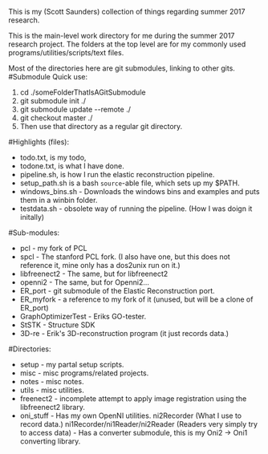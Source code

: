 This is my (Scott Saunders) collection of things regarding summer 2017 research.

This is the main-level work directory for me during the summer 2017 research project. The folders at the top level are for my commonly used programs/utilities/scripts/text files.

Most of the directories here are git submodules, linking to other gits.
#Submodule Quick use:
1. cd ./someFolderThatIsAGitSubmodule
2. git submodule init ./
3. git submodule update --remote ./
4. git checkout master ./
5. Then use that directory as a regular git directory.

#Highlights (files):
* todo.txt, is my todo,
* todone.txt, is what I have done.
* pipeline.sh, is how I run the elastic reconstruction pipeline.
* setup_path.sh is a bash `source`-able file, which sets up my $PATH.
* windows_bins.sh - Downloads the windows bins and examples and puts them in a winbin folder.
* testdata.sh - obsolete way of running the pipeline. (How I was doign it initally)
  
#Sub-modules:
 *   pcl - my fork of PCL
 *   spcl - The stanford PCL fork. (I also have one, but this does not reference it, mine only has a dos2unix run on it.)
 *   libfreenect2 - The same, but for libfreenect2
 *   openni2 - The same, but for Openni2...
 *   ER_port - git submodule of the Elastic Reconstruction port.
 *   ER_myfork - a reference to my fork of it (unused, but will be a clone of ER_port)
 *   GraphOptimizerTest - Eriks GO-tester.
 *   StSTK - Structure SDK
 *   3D-re - Erik's 3D-reconstruction program (it just records data.)
    
#Directories:
 *   setup - my partal setup scripts.
 *   misc - misc programs/related projects.
 *   notes - misc notes.
 *   utils - misc utilities.
 *   freenect2 - incomplete attempt to apply image registration using the libfreenect2 library.
 *   oni_stuff - Has my own OpenNI utilities. ni2Recorder (What I use to record data.) ni1Recorder/ni1Reader/ni2Reader (Readers very simply try to access data)
              - Has a converter submodule, this is my Oni2 -> Oni1 converting library.

